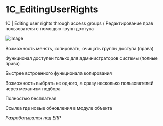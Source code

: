 # 1C_EditingUserRights
1С | Editing user rights through access groups /  Редактирование прав пользователя с помощью групп доступа

![image](https://github.com/user-attachments/assets/6c0b1f9d-63cf-4c15-aac9-a7fcc948a640)

Возможность менять, копировать, очищать группы доступа (права)

Функционал доступен только для администраторов системы (полные права)

Быстрее встроенного функционала копирования

Возможность выбрать не одного, а сразу несколько пользователей через механизм подбора

Полностью бесплатная

Ссылка где новые обновления в модуле объекта

*Разрабатывался под ERP*
